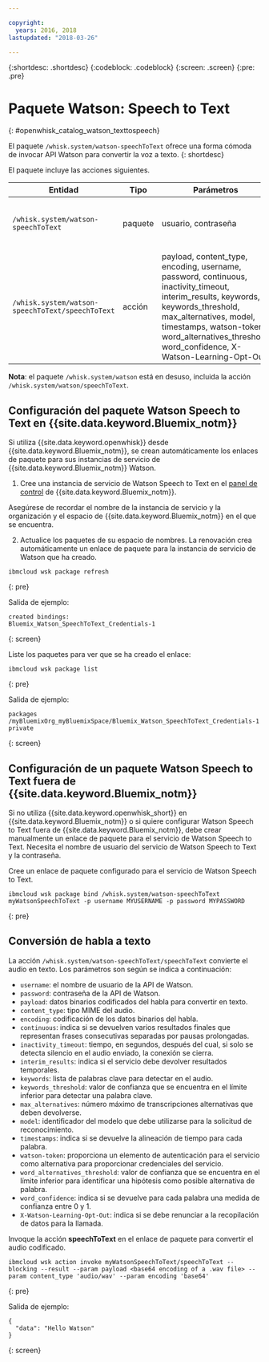 ```yaml
---

copyright:
  years: 2016, 2018
lastupdated: "2018-03-26"

---
```


{:shortdesc: .shortdesc}
{:codeblock: .codeblock}
{:screen: .screen}
{:pre: .pre}

# Paquete Watson: Speech to Text
{: #openwhisk_catalog_watson_texttospeech}

El paquete `/whisk.system/watson-speechToText` ofrece una forma cómoda de invocar API Watson para convertir la voz a texto.
{: shortdesc}

El paquete incluye las acciones siguientes.

| Entidad | Tipo | Parámetros | Descripción |
| --- | --- | --- | --- |
| `/whisk.system/watson-speechToText` | paquete | usuario, contraseña | Paquete para convertir habla en texto |
| `/whisk.system/watson-speechToText/speechToText` | acción | payload, content_type, encoding, username, password, continuous, inactivity_timeout, interim_results, keywords, keywords_threshold, max_alternatives, model, timestamps, watson-token, word_alternatives_threshold, word_confidence, X-Watson-Learning-Opt-Out | Convertir audio en texto |

**Nota**: el paquete `/whisk.system/watson` está en desuso, incluida la acción `/whisk.system/watson/speechToText`.

## Configuración del paquete Watson Speech to Text en {{site.data.keyword.Bluemix_notm}}

Si utiliza {{site.data.keyword.openwhisk}} desde {{site.data.keyword.Bluemix_notm}}, se crean automáticamente los enlaces de paquete para sus instancias de servicio de {{site.data.keyword.Bluemix_notm}} Watson.

1. Cree una instancia de servicio de Watson Speech to Text en el [panel de control](http://console.ng.Bluemix.net) de {{site.data.keyword.Bluemix_notm}}.

  Asegúrese de recordar el nombre de la instancia de servicio y la organización y el espacio de
{{site.data.keyword.Bluemix_notm}} en el que se encuentra.

2. Actualice los paquetes de su espacio de nombres. La renovación crea automáticamente un enlace de paquete para la instancia de servicio de Watson que ha creado.
  ```
  ibmcloud wsk package refresh
  ```
  {: pre}

  Salida de ejemplo:
  ```
  created bindings:
  Bluemix_Watson_SpeechToText_Credentials-1
  ```
  {: screen}

  Liste los paquetes para ver que se ha creado el enlace:
  ```
  ibmcloud wsk package list
  ```
  {: pre}

  Salida de ejemplo:
  ```
  packages
  /myBluemixOrg_myBluemixSpace/Bluemix_Watson_SpeechToText_Credentials-1 private
  ```
  {: screen}

## Configuración de un paquete Watson Speech to Text fuera de {{site.data.keyword.Bluemix_notm}}

Si no utiliza {{site.data.keyword.openwhisk_short}} en {{site.data.keyword.Bluemix_notm}} o si quiere configurar Watson Speech to Text fuera de {{site.data.keyword.Bluemix_notm}}, debe crear manualmente un enlace de paquete para el servicio de Watson Speech to Text. Necesita el nombre de usuario del servicio de Watson Speech to Text y la contraseña.

Cree un enlace de paquete configurado para el servicio de Watson Speech to Text.
```
ibmcloud wsk package bind /whisk.system/watson-speechToText myWatsonSpeechToText -p username MYUSERNAME -p password MYPASSWORD
```
{: pre}

## Conversión de habla a texto

La acción `/whisk.system/watson-speechToText/speechToText` convierte el audio en texto. Los parámetros son según se indica a continuación:

- `username`: el nombre de usuario de la API de Watson.
- `password`: contraseña de la API de Watson.
- `payload`: datos binarios codificados del habla para convertir en texto.
- `content_type`: tipo MIME del audio.
- `encoding`: codificación de los datos binarios del habla.
- `continuous`: indica si se devuelven varios resultados finales que representan frases consecutivas separadas por pausas prolongadas.
- `inactivity_timeout`: tiempo, en segundos, después del cual, si solo se detecta silencio en el audio enviado, la conexión se cierra.
- `interim_results`: indica si el servicio debe devolver resultados temporales.
- `keywords`: lista de palabras clave para detectar en el audio.
- `keywords_threshold`: valor de confianza que se encuentra en el límite inferior para detectar una palabra clave.
- `max_alternatives`: número máximo de transcripciones alternativas que deben devolverse.
- `model`: identificador del modelo que debe utilizarse para la solicitud de reconocimiento.
- `timestamps`: indica si se devuelve la alineación de tiempo para cada palabra.
- `watson-token`: proporciona un elemento de autenticación para el servicio como alternativa para proporcionar credenciales del servicio.
- `word_alternatives_threshold`: valor de confianza que se encuentra en el límite inferior para identificar una hipótesis como posible alternativa de palabra.
- `word_confidence`: indica si se devuelve para cada palabra una medida de confianza entre 0 y 1.
- `X-Watson-Learning-Opt-Out`: indica si se debe renunciar a la recopilación de datos para la llamada.

Invoque la acción **speechToText** en el enlace de paquete para convertir el audio codificado.
```
ibmcloud wsk action invoke myWatsonSpeechToText/speechToText --blocking --result --param payload <base64 encoding of a .wav file> --param content_type 'audio/wav' --param encoding 'base64'
```
{: pre}

Salida de ejemplo:
```
{
  "data": "Hello Watson"
}
```
{: screen}
